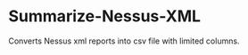 Summarize-Nessus-XML
====================

Converts Nessus xml reports into csv file with limited columns.
